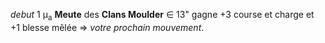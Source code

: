 _debut_ 1 μ<sub>a</sub>  __Meute__ des __Clans Moulder__  ∈ 13" gagne +3 course et charge et +1 blesse mêlée => _votre prochain mouvement_.